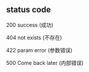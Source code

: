 ## status code 

200 success (成功)

404 not exists (不存在)

422 param error (参数错误)

500 Come back later (内部错误)




